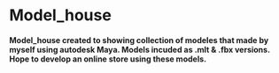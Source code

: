 # Model_house

#### Model_house created to showing collection of modeles that made by myself using autodesk Maya. Models incuded as .mlt & .fbx versions. Hope to develop an online store using these models.

